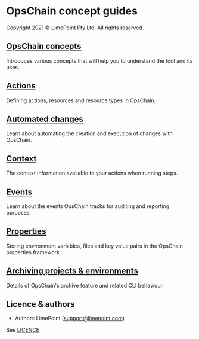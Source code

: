 # OpsChain concept guides

Copyright 2021 © LimePoint Pty Ltd. All rights reserved.

## [OpsChain concepts](concepts.md)

Introduces various concepts that will help you to understand the tool and its uses.

## [Actions](actions.md)

Defining actions, resources and resource types in OpsChain.

## [Automated changes](automated_changes.md)

Learn about automating the creation and execution of changes with OpsChain.

## [Context](context.md)

The context information available to your actions when running steps.

## [Events](events.md)

Learn about the events OpsChain tracks for auditing and reporting purposes.

## [Properties](properties.md)

Storing environment variables, files and key value pairs in the OpsChain properties framework.

## [Archiving projects & environments](archiving.md)

Details of OpsChain's archive feature and related CLI behaviour.

## Licence & authors

- Author:: LimePoint (support@limepoint.com)

See [LICENCE](/LICENCE.md)
